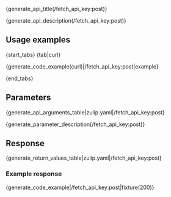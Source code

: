 {generate_api_title(/fetch_api_key:post)}

{generate_api_description(/fetch_api_key:post)}

## Usage examples

{start_tabs}
{tab|curl}

{generate_code_example(curl)|/fetch_api_key:post|example}

{end_tabs}

## Parameters

{generate_api_arguments_table|zulip.yaml|/fetch_api_key:post}

{generate_parameter_description(/fetch_api_key:post)}

## Response

{generate_return_values_table|zulip.yaml|/fetch_api_key:post}

### Example response

{generate_code_example|/fetch_api_key:post|fixture(200)}

